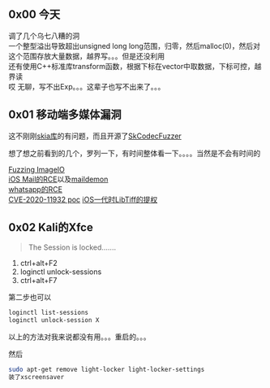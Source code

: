 ## 0x00 今天

调了几个乌七八糟的洞  
一个整型溢出导致超出unsigned long long范围，归零，然后malloc(0)，然后对这个范围存放大量数据，越界写。。。但是还没利用   
还有使用C++标准库transform函数，根据下标在vector中取数据，下标可控，越界读   
哎 无聊，写不出Exp。。。这辈子也写不出来了。。。   

## 0x01 移动端多媒体漏洞

这不刚刚[skia库](https://bugs.chromium.org/p/project-zero/issues/detail?id=2002)的有问题，而且开源了[SkCodecFuzzer](https://github.com/googleprojectzero/SkCodecFuzzer)  

想了想之前看到的几个，罗列一下，有时间整体看一下。。。。当然是不会有时间的   

[Fuzzing ImageIO ](https://googleprojectzero.blogspot.com/2020/04/fuzzing-imageio.html)   
[iOS Mail的RCE](https://blog.zecops.com/vulnerabilities/youve-got-0-click-mail/#post-faq)以及[maildemon](https://blog.zecops.com/vulnerabilities/seeing-maildemons-technique-triggers-and-a-bounty/)    
[whatsapp的RCE](https://awakened1712.github.io/hacking/hacking-whatsapp-gif-rce/)    
  [CVE-2020-11932 poc](https://github.com/ProjectorBUg/CVE-2020-11932)
[iOS一代时LibTiff的提权](https://www.peerlyst.com/posts/ios-jailbreaks-history-part-1-ivan-ponurovskiy)   
  
## 0x02 Kali的Xfce 

> The Session is locked.......   

1. ctrl+alt+F2
2. loginctl unlock-sessions
3. ctrl+alt+F7

第二步也可以
```bash
loginctl list-sessions
loginctl unlock-session X
```

以上的方法对我来说都没有用。。。重启的。。。   

然后  
```bash
sudo apt-get remove light-locker light-locker-settings
装了xscreensaver
```
